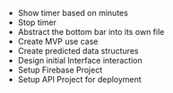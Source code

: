  - Show timer based on minutes
 - Stop timer
 - Abstract the bottom bar into its own file
 - Create MVP use case
 - Create predicted data structures
 - Design initial Interface interaction
 - Setup Firebase Project
 - Setup API Project for deployment
